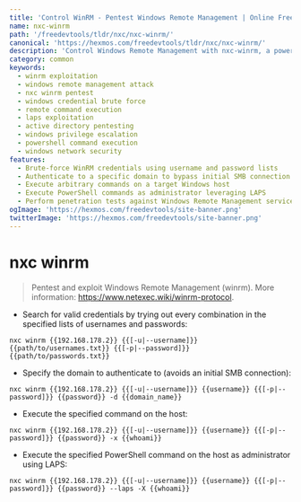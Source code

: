 ```yaml
---
title: 'Control WinRM - Pentest Windows Remote Management | Online Free DevTools by Hexmos'
name: nxc-winrm
path: '/freedevtools/tldr/nxc/nxc-winrm/'
canonical: 'https://hexmos.com/freedevtools/tldr/nxc/nxc-winrm/'
description: 'Control Windows Remote Management with nxc-winrm, a powerful penetration testing tool.  Exploit winrm vulnerabilities and manage remote systems securely. Free online tool, no registration required.'
category: common
keywords:
  - winrm exploitation
  - windows remote management attack
  - nxc winrm pentest
  - windows credential brute force
  - remote command execution
  - laps exploitation
  - active directory pentesting
  - windows privilege escalation
  - powershell command execution
  - windows network security
features:
  - Brute-force WinRM credentials using username and password lists
  - Authenticate to a specific domain to bypass initial SMB connection
  - Execute arbitrary commands on a target Windows host
  - Execute PowerShell commands as administrator leveraging LAPS
  - Perform penetration tests against Windows Remote Management services
ogImage: 'https://hexmos.com/freedevtools/site-banner.png'
twitterImage: 'https://hexmos.com/freedevtools/site-banner.png'
---
```


# nxc winrm

> Pentest and exploit Windows Remote Management (winrm).
> More information: <https://www.netexec.wiki/winrm-protocol>.

- Search for valid credentials by trying out every combination in the specified lists of usernames and passwords:

`nxc winrm {{192.168.178.2}} {{[-u|--username]}} {{path/to/usernames.txt}} {{[-p|--password]}} {{path/to/passwords.txt}}`

- Specify the domain to authenticate to (avoids an initial SMB connection):

`nxc winrm {{192.168.178.2}} {{[-u|--username]}} {{username}} {{[-p|--password]}} {{password}} -d {{domain_name}}`

- Execute the specified command on the host:

`nxc winrm {{192.168.178.2}} {{[-u|--username]}} {{username}} {{[-p|--password]}} {{password}} -x {{whoami}}`

- Execute the specified PowerShell command on the host as administrator using LAPS:

`nxc winrm {{192.168.178.2}} {{[-u|--username]}} {{username}} {{[-p|--password]}} {{password}} --laps -X {{whoami}}`
